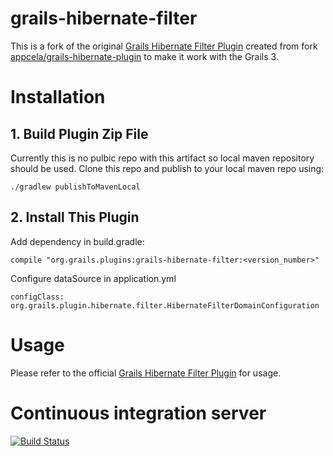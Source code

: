grails-hibernate-filter
=======================

This is a fork of the original [Grails Hibernate Filter Plugin](http://grails.org/plugin/hibernate-filter) 
created from fork [appcela/grails-hibernate-plugin](https://github.com/appcela/grails-hibernate-filter) 
to make it work with the Grails 3.

# Installation

## 1. Build Plugin Zip File

Currently this is no pulbic repo with this artifact so local maven repository should be used.
Clone this repo and publish to your local maven repo using:

    ./gradlew publishToMavenLocal
    
## 2. Install This Plugin

Add dependency in build.gradle:

    compile "org.grails.plugins:grails-hibernate-filter:<version_number>"
    
Configure dataSource in application.yml

    configClass: org.grails.plugin.hibernate.filter.HibernateFilterDomainConfiguration

# Usage

Please refer to the official [Grails Hibernate Filter Plugin](http://grails.org/plugin/hibernate-filter) for usage.

# Continuous integration server
[![Build Status](https://travis-ci.org/fingo/grails-hibernate-filter.svg?branch=master)](https://travis-ci.org/fingo/grails-hibernate-filter)
